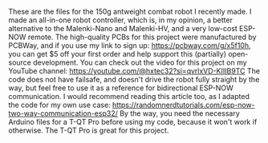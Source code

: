These are the files for the 150g antweight combat robot I recently made. I made an all-in-one robot controller, which is, in my opinion, a better alternative to the Malenki-Nano and Malenki-HV, and a very low-cost ESP-NOW remote. The high-quality PCBs for this project were manufactured by PCBWay, and if you use my link to sign up: https://pcbway.com/g/x5f10h, you can get $5 off your first order and help support this (partially) open-source development. You can check out the video for this project on my YouTube channel: https://youtube.com/@hxtec32?si=qvrlxVD-KIIIB9TC
The code does not have failsafe, and doesn't drive the robot fully straight by the way, but feel free to use it as a reference for bidirectional ESP-NOW communication. I would recommend reading this article too, as I adapted the code for my own use case: https://randomnerdtutorials.com/esp-now-two-way-communication-esp32/
By the way, you need the necessary Arduino files for a T-QT Pro before using my code, because it won't work if otherwise. The T-QT Pro is great for this project.
